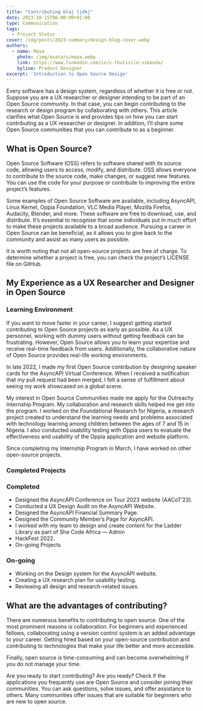 ```yaml
---
title: "Contributing blaj ljdkj"
date: 2023-10-15T06:00:00+01:00
type: Communication
tags:
  - Project Status
cover: /img/posts/2023-summary/design-blog-cover.webp
authors:
  - name: Maya 
    photo: /img/avatars/maya.webp
    link: https://www.linkedin.com/in/v-thulisile-sibanda/
    byline: Product Designer
excerpt: 'Introduction to Open Source Design'
---
```


Every software has a design system, regardless of whether it is free or not. Suppose you are a UX researcher or designer intending to be part of an Open Source community. In that case, you can begin contributing to the research or design program by collaborating with others. This article clarifies what Open Source is and provides tips on how you can start contributing as a UX researcher or designer. In addition, I’ll share some Open Source communities that you can contribute to as a beginner.

## What is Open Source?
Open Source Software (OSS) refers to software shared with its source code, allowing users to access, modify, and distribute. OSS allows everyone to contribute to the source code, make changes, or suggest new features. You can use the code for your purpose or contribute to improving the entire project’s features.

Some examples of Open Source Software are available, including AsyncAPI, Linux Kernel, Oppia Foundation, VLC Media Player, Mozilla Firefox, Audacity, Blender, and more. These software are free to download, use, and distribute. It’s essential to recognise that some individuals put in much effort to make these projects available to a broad audience. Pursuing a career in Open Source can be beneficial, as it allows you to give back to the community and assist as many users as possible.

It is worth noting that not all open-source projects are free of charge. To determine whether a project is free, you can check the project’s LICENSE file on GitHub.

## My Experience as a UX Researcher and Designer in Open Source

### Learning Environment
If you want to move faster in your career, I suggest getting started contributing to Open Source projects as early as possible. As a UX personnel, working with dummy users without getting feedback can be frustrating. However, Open Source allows you to learn your expertise and receive real-time feedback from users. Additionally, the collaborative nature of Open Source provides real-life working environments.

In late 2022, I made my first Open Source contribution by designing speaker cards for the AsyncAPI Virtual Conference. When I received a notification that my pull request had been merged, I felt a sense of fulfillment about seeing my work showcased on a global scene.

My interest in Open Source Communities made me apply for the Outreachy Internship Program. My collaboration and research skills helped me get into the program. I worked on the Foundational Research for Nigeria, a research project created to understand the learning needs and problems associated with technology learning among children between the ages of 7 and 15 in Nigeria. I also conducted usability testing with Oppia users to evaluate the effectiveness and usability of the Oppia application and website platform.

Since completing my Internship Program in March, I have worked on other open-source projects.

### Completed Projects

### Completed
- Designed the AsyncAPI Conference on Tour 2023 website (AACoT’23).
- Conducted a UX Design Audit on the AsyncAPI Website.
- Designed the AsyncAPI Financial Summary Page.
- Designed the Community Member’s Page for AsyncAPI.
- I worked with my team to design and create content for the Ladder Library as part of 
She Code Africa — Admin
- HackFest 2022.
- On-going Projects

### On-going
- Working on the Design system for the AsyncAPI website.
- Creating a UX research plan for usability testing.
- Reviewing all design and research-related issues.

## What are the advantages of contributing?

There are numerous benefits to contributing to open source. One of the most prominent reasons is collaboration. For beginners and experienced fellows, collaborating using a version control system is an added advantage to your career. Getting hired based on your open-source contribution and contributing to technologies that make your life better and more accessible.

Finally, open source is time-consuming and can become overwhelming if you do not manage your time.

Are you ready to start contributing?
Are you ready?
Check if the applications you frequently use are Open Source and consider joining their communities. You can ask questions, solve issues, and offer assistance to others. Many communities offer issues that are suitable for beginners who are new to open source.
